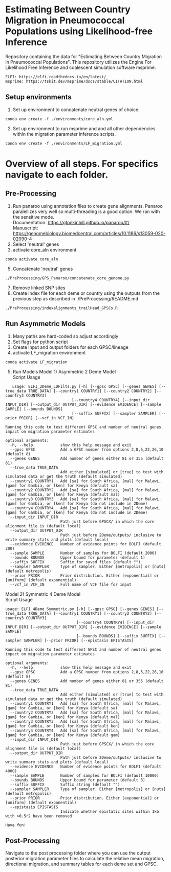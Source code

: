 # Estimating Between Country Migration in Pneumococcal Populations using Likelihood-free Inference 
Repository containing the data for "Estimating Between Country Migration in  Pneumococcal Populations". This repository utilizes the Engine For Likelihood Free Inference and coalescent simulation software msprime.
```
ELFI: https://elfi.readthedocs.io/en/latest/
msprime: https://tskit.dev/msprime/docs/stable/CITATION.html
```

## Setup environments
1) Set up environment to concatenate neutral genes of choice.
```
conda env create -f ./environments/core_aln.yml
```
2) Set up environment to run msprime and and all other dependencies within the migration parameter inference scripts.
```
conda env create -f ./environments/LF_migration.yml
```
# Overview of all steps. For specifics navigate to each folder.  
## Pre-Processing
1) Run panaroo using annotation files to create gene alignments. Panaroo paralellizes very well so multi-threading is a good option. We ran with the sensitive mode. <br>
   Documentation: https://gtonkinhill.github.io/panaroo/#/ <br>
   Manuscript: https://genomebiology.biomedcentral.com/articles/10.1186/s13059-020-02090-4 
3) Select 'neutral' genes
4) activate core_aln environment
```
conda activate core_aln
```
5) Concatenate 'neutral' genes
```
./PreProcessing/GPS_Panaroo/concatenate_core_genome.py
```
7) Remove linked SNP sites
8) Create index file for each deme or country using the outputs from the previous step as described in ./PreProcessing/README.md
```
./PreProcessing/indexalignments_trailHead_GPSCs.R 
```

## Run Asymmetric Models
1) Many paths are hard-coded so adjust accordingly
2) Set flags for python script
3) Create input and output folders for each GPSC/lineage
4) activate LF_migration environment
```
conda activate LF_migration
```
5) Run Models
   Model 1) Asymmetric 2 Deme Model <br>
   Script Usage <br> 
```
   usage: ELFI_2Deme_LDFilts.py [-h] [--gpsc GPSC] [--genes GENES] [--true_data TRUE_DATA] [--country1 COUNTRY1] [--country2 COUNTRY2] [--country3 COUNTRY3]
                             [--country4 COUNTRY4] [--input_dir INPUT_DIR] [--output_dir OUTPUT_DIR] [--evidence EVIDENCE] [--sample SAMPLE] [--bounds BOUNDS]
                             [--suffix SUFFIX] [--sampler SAMPLER] [--prior PRIOR] [--vcf_in VCF_IN]

Running this code to test different GPSC and number of neutral genes impact on migration parameter estimates

optional arguments:
  -h, --help            show this help message and exit
  --gpsc GPSC           Add a GPSC number from options 2,8,5,22,26,10 (default 8)
  --genes GENES         Add number of genes either 81 or 355 (default 81)
  --true_data TRUE_DATA
                        Add either [simulated] or [true] to test with simulated data or get the truth (default simulated)
  --country1 COUNTRY1   Add [sa] for South Africa, [mal] for Malawi, [gam] for Gambia, or [ken] for Kenya (default sa)
  --country2 COUNTRY2   Add [sa] for South Africa, [mal] for Malawi, [gam] for Gambia, or [ken] for Kenya (default mal)
  --country3 COUNTRY3   Add [sa] for South Africa, [mal] for Malawi, [gam] for Gambia, or [ken] for Kenya (do not include in 2Deme)
  --country4 COUNTRY4   Add [sa] for South Africa, [mal] for Malawi, [gam] for Gambia, or [ken] for Kenya (do not include in 2Deme)
  --input_dir INPUT_DIR
                        Path just before GPSCX/ in which the core alignment file is (default local)
  --output_dir OUTPUT_DIR
                        Path just before 2Deme/outputs/ inclusive to write summary stats and plots (default local)
  --evidence EVIDENCE   Number of evidence points for BOLFI (default 200)
  --sample SAMPLE       Number of samples for BOLFI (default 2000)
  --bounds BOUNDS       Upper bound for parameter (default 1)
  --suffix SUFFIX       Suffix for saved files (default "")
  --sampler SAMPLER     Type of sampler. Either [metropolis] or [nuts] (default metropolis)
  --prior PRIOR         Prior distribution. Either [exponential] or [uniform] (default exponential)
  --vcf_in VCF_IN       Full name of VCF file for input

```

Model 2) Symmetric 4 Deme Model <br>
Script Usage <br>
```
usage: ELFI_4Deme_Symmetric.py [-h] [--gpsc GPSC] [--genes GENES] [--true_data TRUE_DATA] [--country1 COUNTRY1] [--country2 COUNTRY2] [--country3 COUNTRY3]
                               [--country4 COUNTRY4] [--input_dir INPUT_DIR] [--output_dir OUTPUT_DIR] [--evidence EVIDENCE] [--sample SAMPLE]
                               [--bounds BOUNDS] [--suffix SUFFIX] [--sampler SAMPLER] [--prior PRIOR] [--epistasis EPISTASIS]

Running this code to test different GPSC and number of neutral genes impact on migration parameter estimates

optional arguments:
  -h, --help            show this help message and exit
  --gpsc GPSC           Add a GPSC number from options 2,8,5,22,26,10 (default 8)
  --genes GENES         Add number of genes either 81 or 355 (default 81)
  --true_data TRUE_DATA
                        Add either [simulated] or [true] to test with simulated data or get the truth (default simulated)
  --country1 COUNTRY1   Add [sa] for South Africa, [mal] for Malawi, [gam] for Gambia, or [ken] for Kenya (default sa)
  --country2 COUNTRY2   Add [sa] for South Africa, [mal] for Malawi, [gam] for Gambia, or [ken] for Kenya (default mal)
  --country3 COUNTRY3   Add [sa] for South Africa, [mal] for Malawi, [gam] for Gambia, or [ken] for Kenya (default ken)
  --country4 COUNTRY4   Add [sa] for South Africa, [mal] for Malawi, [gam] for Gambia, or [ken] for Kenya (default gam)
  --input_dir INPUT_DIR
                        Path just before GPSCX/ in which the core alignment file is (default local)
  --output_dir OUTPUT_DIR
                        Path just before 2Deme/outputs/ inclusive to write summary stats and plots (default local)
  --evidence EVIDENCE   Number of evidence points for BOLFI (default 4000)
  --sample SAMPLE       Number of samples for BOLFI (default 10000)
  --bounds BOUNDS       Upper bound for parameter (default 3)
  --suffix SUFFIX       Suffix string (default "")
  --sampler SAMPLER     Type of sampler. Either [metropolis] or [nuts] (default metropolis)
  --prior PRIOR         Prior distribution. Either [exponential] or [uniform] (default exponential)
  --epistasis EPISTASIS
                        Indicate whether epistatic sites within 1kb with >0.5r2 have been removed

Have fun!
```

## Post-Processing
Navigate to the post processing folder where you can use the output posterior migration parameter files to calculate the relative mean migration, directional migration, and summary tables for each deme set and GPSC.

